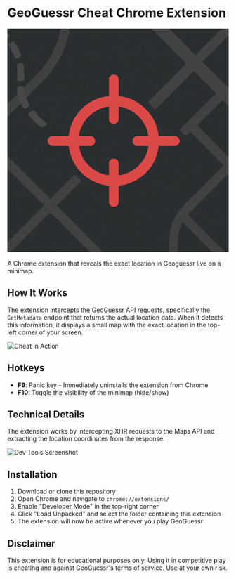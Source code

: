 # GeoGuessr Cheat Chrome Extension

![Logo](assets/icons/icon128.png)

A Chrome extension that reveals the exact location in Geoguessr live on a minimap.

## How It Works

The extension intercepts the GeoGuessr API requests, specifically the `GetMetadata` endpoint that returns the actual location data. When it detects this information, it displays a small map with the exact location in the top-left corner of your screen.

![Cheat in Action](https://i.imgur.com/F8v1nl5.png)

## Hotkeys

- **F9**: Panic key - Immediately uninstalls the extension from Chrome
- **F10**: Toggle the visibility of the minimap (hide/show)

## Technical Details

The extension works by intercepting XHR requests to the Maps API and extracting the location coordinates from the response:

![Dev Tools Screenshot](https://i.imgur.com/9dTq8qe.png)

## Installation

1. Download or clone this repository
2. Open Chrome and navigate to `chrome://extensions/`
3. Enable "Developer Mode" in the top-right corner
4. Click "Load Unpacked" and select the folder containing this extension
5. The extension will now be active whenever you play GeoGuessr

## Disclaimer

This extension is for educational purposes only. Using it in competitive play is cheating and against GeoGuessr's terms of service. Use at your own risk.
